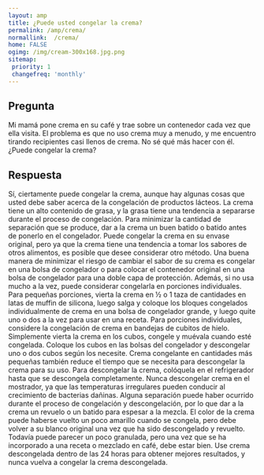 ```yaml
---
layout: amp
title: ¿Puede usted congelar la crema?  
permalink: /amp/crema/
normallink:  /crema/
home: FALSE
ogimg: /img/cream-300x168.jpg.png
sitemap:
 priority: 1
 changefreq: 'monthly'
---
```




## Pregunta

Mi mamá pone crema en su café y trae sobre un contenedor cada vez que ella visita. El problema es que no uso crema muy a menudo, y me encuentro tirando recipientes casi llenos de crema. No sé qué más hacer con él. ¿Puede congelar la crema?


<amp-img src="https://sepuedecongelar.com/img/cream-300x168.jpg" alt="¿Puede usted congelar la crema?" height="400" width="800"></amp-img>


## Respuesta

Sí, ciertamente puede congelar la crema, aunque hay algunas cosas que usted debe saber acerca de la congelación de productos lácteos. La crema tiene un alto contenido de grasa, y la grasa tiene una tendencia a separarse durante el proceso de congelación. Para minimizar la cantidad de separación que se produce, dar a la crema un buen batido o batido antes de ponerlo en el congelador.
Puede congelar la crema en su envase original, pero ya que la crema tiene una tendencia a tomar los sabores de otros alimentos, es posible que desee considerar otro método. Una buena manera de minimizar el riesgo de cambiar el sabor de su crema es congelar en una bolsa de congelador o para colocar el contenedor original en una bolsa de congelador para una doble capa de protección.
Además, si no usa mucho a la vez, puede considerar congelarla en porciones individuales. Para pequeñas porciones, vierta la crema en ½ o 1 taza de cantidades en latas de muffin de silicona, luego salga y coloque los bloques congelados individualmente de crema en una bolsa de congelador grande, y luego quite uno o dos a la vez para usar en una receta. Para porciones individuales, considere la congelación de crema en bandejas de cubitos de hielo. Simplemente vierta la crema en los cubos, congele y muévala cuando esté congelada. Coloque los cubos en las bolsas del congelador y descongelar uno o dos cubos según los necesite. Crema congelante en cantidades más pequeñas también reduce el tiempo que se necesita para descongelar la crema para su uso.
Para descongelar la crema, colóquela en el refrigerador hasta que se descongela completamente. Nunca descongelar crema en el mostrador, ya que las temperaturas irregulares pueden conducir al crecimiento de bacterias dañinas. Alguna separación puede haber ocurrido durante el proceso de congelación y descongelación, por lo que dar a la crema un revuelo o un batido para espesar a la mezcla. El color de la crema puede haberse vuelto un poco amarillo cuando se congela, pero debe volver a su blanco original una vez que ha sido descongelado y revuelto. Todavía puede parecer un poco granulada, pero una vez que se ha incorporado a una receta o mezclado en café, debe estar bien. Use crema descongelada dentro de las 24 horas para obtener mejores resultados, y nunca vuelva a congelar la crema descongelada.